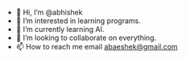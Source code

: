 - 👋 Hi, I’m @abhishek
- 👀 I’m interested in learning programs.
- 🌱 I’m currently learning AI.
- 💞️ I’m looking to collaborate on everything.
- 📫 How to reach me email abaeshek@gmail.com

<!---
abaeshek/abaeshek is a ✨ special ✨ repository because its `README.md` (this file) appears on your GitHub profile.
You can click the Preview link to take a look at your changes.
--->
